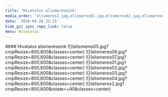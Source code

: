 ```yaml
---
title: 'Hivatalos elismeréseink'
media_order: 'elismeres2.jpg,elismeres01.jpg,elismeres02.jpg,elismeres03.jpg,elismeres04.jpg,elismeres05.jpg,elismeres06.jpg'
date: '2020-04-28 22:15'
hide_git_sync_repo_link: false
menu: Hivatalos
---
```


<div class="centered-text" markdown="1">
#### Hivatalos elsimeréseink
![](elismeres05.jpg?cropResize=800,600&classes=center)
![](elismeres06.jpg?cropResize=800,600&classes=center)
![](elismeres07.jpg?cropResize=800,600&classes=center)
![](elismeres01.jpg?cropResize=800,600&classes=center)
![](elismeres02.jpg?cropResize=800,600&classes=center)
![](elismeres03.jpg?cropResize=800,600&classes=center)
![](elismeres04.jpg?cropResize=800,600&classes=center)
![](elismeres2.jpg?cropResize=800,600&rotate=+90&classes=center)
    </div>